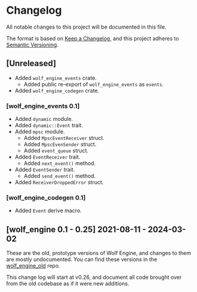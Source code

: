 # Changelog

All notable changes to this project will be documented in this file.

The format is based on [Keep a Changelog](https://keepachangelog.com/en/1.1.0/),
and this project adheres to [Semantic Versioning](https://semver.org/spec/v2.0.0.html).

## [Unreleased]

- Added `wolf_engine_events` crate.
  - Added public re-export of `wolf_engine_events` as `events`.
- Added `wolf_engine_codegen` crate.

### [wolf_engine_events 0.1]

- Added `dynamic` module.
- Added `dynamic::Event` trait.
- Added `mpsc` module.
  - Added `MpscEventReceiver` struct.
  - Added `MpscEvenSender` struct. 
  - Added `event_queue` struct.
- Added `EventReceiver` trait.
  - Added `next_event()` method.
- Added `EventSender` trait.
  - Added `send_event()` method.
- Added `ReceiverDroppedError` struct.

### [wolf_engine_codegen 0.1]

- Added `Event` derive macro.

## [wolf_engine 0.1 - 0.25] 2021-08-11 - 2024-03-02

These are the old, prototype versions of Wolf Engine, and changes to them
are mostly undocumented.  You can find these versions in the
[wolf_engine_old](https://github.com/AlexiWolf/wolf_engine_old) repo.

This change log will start at v0.26, and document all code brought over from
the old codebase as if it were new additions.
